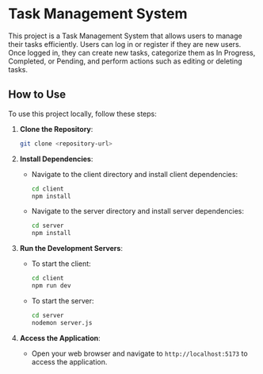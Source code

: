 # Task Management System

This project is a Task Management System that allows users to manage their tasks efficiently. Users can log in or register if they are new users. Once logged in, they can create new tasks, categorize them as In Progress, Completed, or Pending, and perform actions such as editing or deleting tasks.

## How to Use

To use this project locally, follow these steps:

1. **Clone the Repository**: 
    ```bash
    git clone <repository-url>
    ```

2. **Install Dependencies**:
    - Navigate to the client directory and install client dependencies:
        ```bash
        cd client
        npm install
        ```
    - Navigate to the server directory and install server dependencies:
        ```bash
        cd server
        npm install
        ```

3. **Run the Development Servers**:
    - To start the client:
        ```bash
        cd client
        npm run dev
        ```
    - To start the server:
        ```bash
        cd server
        nodemon server.js
        ```

4. **Access the Application**:
    - Open your web browser and navigate to `http://localhost:5173` to access the application.
